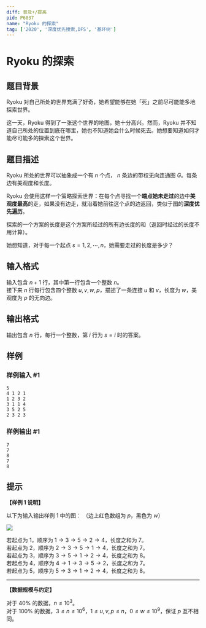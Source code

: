 ```yaml
---
diff: 普及+/提高
pid: P6037
name: "Ryoku 的探索"
tag: ['2020', '深度优先搜索,DFS', '基环树']
---
```

# Ryoku 的探索
## 题目背景

Ryoku 对自己所处的世界充满了好奇，她希望能够在她「死」之前尽可能能多地探索世界。

这一天，Ryoku 得到了一张这个世界的地图，她十分高兴。然而，Ryoku 并不知道自己所处的位置到底在哪里，她也不知道她会什么时候死去。她想要知道如何才能尽可能多的探索这个世界。
## 题目描述

Ryoku 所处的世界可以抽象成一个有 $n$ 个点， $n$ 条边的带权无向连通图 $G$。每条边有美观度和长度。

Ryoku 会使用这样一个策略探索世界：在每个点寻找一个**端点她未走过**的边中**美观度最高**的走，如果没有边走，就沿着她前往这个点的边返回，类似于图的**深度优先遍历**。

探索的一个方案的长度是这个方案所经过的所有边长度的和（返回时经过的长度不用计算）。

她想知道，对于每一个起点 $s=1,2,\cdots,n$，她需要走过的长度是多少？


## 输入格式

输入包含 $n + 1$  行，其中第一行包含一个整数 $n$。  
接下来 $n$ 行每行包含四个整数 $u,v,w,p$，描述了一条连接 $u$ 和 $v$，长度为 $w$，美观度为 $p$ 的无向边。
## 输出格式

输出包含 $n$ 行，每行一个整数，第 $i$ 行为 $s=i$ 时的答案。
## 样例

### 样例输入 #1
```
5
4 1 2 1
1 2 3 2
3 1 1 4
3 5 2 5
2 3 2 3

```
### 样例输出 #1
```
7
7
8
7
8
```
## 提示

**【样例 1 说明】**

以下为输入输出样例 1 中的图： （边上红色数组为 $p$，黑色为 $w$）

![](https://cdn.luogu.com.cn/upload/image_hosting/rmk07281.png)

若起点为 $1$，顺序为 $1\to3\to5\to2\to4$，长度之和为 $7$。  
若起点为 $2$，顺序为 $2\to3\to5\to1\to4$，长度之和为 $7$。  
若起点为 $3$，顺序为 $3\to5\to1\to2\to4$，长度之和为 $8$。  
若起点为 $4$，顺序为 $4\to1\to3\to5\to2$，长度之和为 $7$。  
若起点为 $5$，顺序为 $5\to3\to1\to2\to4$，长度之和为 $8$。  

---

**【数据规模与约定】**

对于 $40\%$ 的数据，$n\le 10^3$。    
对于 $100\%$ 的数据，$3 \le n \le 10^6$，$1 \le u,v,p \le n$，$0\le w\le 10^9$，保证 $p$ 互不相同。
